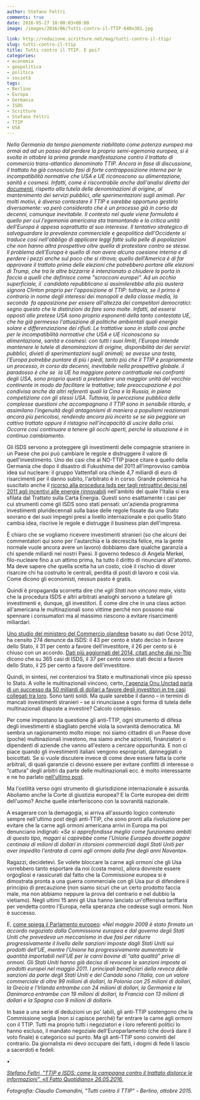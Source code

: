 ```yaml
---
author: Stefano Feltri
comments: true
date: 2016-05-27 10:00:03+00:00
image: /images/2016/06/Tutti-contro-il-TTIP-640x381.jpg

link: http://redazione.scritture.net/mag/tutti-contro-il-ttip/
slug: tutti-contro-il-ttip
title: Tutti contro il TTIP. E poi?
categories:
- economia
- geopolitica
- politica
- società
tags:
- Berlino
- Europa
- Germania
- ISDS
- Scritture
- Stefano Feltri
- TTIP
- USA
---
```


_Nella Germania da tempo pienamente riabilitata come potenza europea ma ormai ad ad un passo dal perdere la proprio semi-egemonia europea, si è svolta in ottobre la prima grande manifestazione contro il trattato di commercio trans-atlantico denominato TTIP. Ancora in fase di discussione, il trattato ha già conosciuto fasi di forte contrapposizione interna per le incompatibilità normative che USA e UE riconoscono su alimentazione, sanità e cosmesi. Infatti, come è riscontrabile anche dall'analisi diretta dei [documenti](http://www.waronwant.org/media/massive-document-leak-spells-end-ttip), rispetto alla tutela delle denominazioni di origine, al mantenimento dei servizi pubblici, alle sperimentazioni sugli animali. Per molti motivi, è diverso contestare il TTIP e sarebbe opportuno gestirlo diversamente: va però considerato che è un processo già in corso da decenni, comunque inevitabile. Il contesto nel quale viene formulato è quello per cui l'egemonia americana sta tramontando e la critica unità dell'Europa è appesa soprattutto al suo interesse. Il tentativo strategico di salvaguardare la prevalenza commerciale e geopolitica dell'Occidente si traduce così nell'obbligo di applicare leggi fatte sulla pelle di popolazioni che non hanno altra prospettiva oltre quella di protestare contro se stesse. ll problema dell'Europa è quello di non avere alcuna coesione interna e di perdere i pezzi anche sul poco che si ritrova; quello dell'America è di far approvare il trattato prima delle elezioni che potrebbero portare alle elezioni di Trump, che tra le altre bizzarrie è intenzionato a chiudere la porta in faccia a quelli che definisce come "scrocconi europei". Ad un occhio superficiale, il  candidato repubblicano si assimilerebbe alla più austera signora Clinton proprio per l'opposizione al TTIP: tuttavia, se il primo è contrario in nome degli interessi dei monopoli e della classe media, la seconda  fa opposizione per essere all'altezza dei competitori democratici: segno questo che le distinzioni da fare sono molte. Infatti, ad essersi opposti alle pretese USA sono proprio esponenti della tanto contestata UE, che ha già permesso l'attuazione di politiche ambientali quali energia solare e differenziazione dei rifiuti. Le trattative sono in stallo così anche per le incompatibilità normative che USA e UE riconoscono su alimentazione, sanità e cosmesi: con tutti i suoi limiti, l'Europa intende mantenere le tutele di denominazioni di origine, disponibilità dei dei servizi pubblici, divieti di sperimentazioni sugli animali; se avesse una testa, l'Europa potrebbe puntare di più i piedi, tanto più che il TTIP è propriamente un processo, in corso da decenni, inevitabile nella prospettiva globale. il paradosso è che se  la UE ha maggiore potere contrattuale nei confronti degli USA, sono proprio questi a pretendere una maggior unità del vecchio continente in modo da facilitare le trattative; tale preoccupazione è poi condivisa anche da altri referenti quali la Cina e la Russia, in piena competizione con gli stessi USA. Tuttavia, la percezione pubblica delle complesse questioni che accompagnano il TTIP sono in sensibile ritardo, e assimilano l'ingenuità degli antagonismi di maniera a populismi reazionari ancora più pericolosi, rendendo ancora più incerto se se sia peggiore un cattivo trattato oppure il ristagno nell'incapacità di uscire dalla crisi. Occorre così continuare a tenere gli occhi aperti, perché la situazione è in continuo cambiamento._



Gli ISDS servono a proteggere gli investimenti delle compagnie straniere in un Paese che poi può cambiare le regole e distruggere il valore di quell'investimento. Uno dei casi che ai NO-TTIP piace citare è quello della Germania che dopo il disastro di Fukushima del 2011 all'improvviso cambia idea sul nucleare: il gruppo Vattenfall ora chiede 4,7 miliardi di euro di risarcimenti per il danno subito, l'arbitrato è in corso. Grande polemica ha suscitato anche il [ricorso alla procedura Isds per tagli retroattivi decisi nel 2011 agli incentivi alle energie rinnovabili](http://www.rinnovabili.it/energia/isds-spalma-incentivi-333/) nell'ambito del quale l'Italia si era sfilata dal Trattato sulla Carta Energia. Questi sono esattamente i casi per cui strumenti come gli ISDS sono stati pensati: un'azienda programma investimenti pluridecennali sulla base delle regole fissate da uno Stato sovrano e dei suoi impegni presi a livello internazionale e poi quello Stato cambia idea, riscrive le regole e distrugge il business plan dell'impresa.

È chiaro che se vogliamo ricevere investimenti stranieri (so che alcuni dei commentatori qui sono per l'autarchia e la decrescita felice, ma la gente normale vuole ancora avere un lavoro) dobbiamo dare qualche garanzia a chi spende miliardi nei nostri Paesi. Il governo tedesco di Angela Merkel, filo-nucleare fino a un attimo prima, ha tutto il diritto di rinunciare all'atomo. Ma deve sapere che quella scelta ha un costo, cioè il rischio di dover risarcire chi ha costruito le centrali, perdita di posti di lavoro e così via. Come dicono gli economisti, nessun pasto è gratis.

Quindi è propaganda scorretta dire che _«gli Stati non vincono mai»_, visto che la procedura ISDS e altri arbitrati analoghi servono a tutelare gli investimenti e, dunque, gli investitori. È come dire che in una class action all'americana le multinazionali sono vittime perché non possono mai spennare i consumatori ma al massimo riescono a evitare risarcimenti miliardari.

[Uno studio del ministero del Commercio olandese](https://www.rijksoverheid.nl/documenten/rapporten/2014/06/24/the-impact-of-investor-state-dispute-settlement-isds-in-the-ttip) basato su dati Ocse 2012, ha censito 274 denunce da ISDS: il 43 per cento è stato deciso in favore dello Stato, il 31 per cento a favore dell'investitore, il 26 per cento si è chiuso con un accordo. [Dati più aggiornati del 2014, citati anche dai no-Ttip](http://unctad.org/en/PublicationsLibrary/webdiaepcb2015d1_en.pdf) dicono che su 365 casi di ISDS, il 37 per cento sono stati decisi a favore dello Stato, il 25 per cento a favore dell'investitore.

Quindi, in sintesi, nei contenziosi tra Stato e multinazionali vince più spesso lo Stato. A volte le multinazionali vincono, certo,[ l'agenzia Onu Unctad parla di un successo da 50 miliardi di dollari a favore degli investitori in tre casi collegati tra loro](http://www.ilfattoquotidiano.it/2016/05/25/ttip-caro-feltri-contro-gli-investitori-i-governi-non-vincono-mai/2761401/). Sono tanti soldi. Ma quale sarebbe il danno – in termini di mancati investimenti stranieri – se si rinunciasse a ogni forma di tutela delle multinazionali disposte a investire? Calcolo complesso.

Per come impostano la questione gli anti-TTIP, ogni strumento di difesa degli investimenti è sbagliato perché viola la sovranità democratica. Mi sembra un ragionamento molto miope: noi siamo cittadini di un Paese dove (poche) multinazionali investono, ma siamo anche azionisti, finanziatori o dipendenti di aziende che vanno all'estero a cercare opportunità. E non ci piace quando gli investimenti italiani vengono espropriati, danneggiati o boicottati. Se si vuole discutere invece di come deve essere fatta la corte arbitrali, di quali garanzie ci devono essere per evitare conflitti di interesse o “cattura” degli arbitri da parte delle multinazionali ecc. è molto interessante e ne ho parlato [nell'ultimo post](http://www.ilfattoquotidiano.it/2016/05/23/ttip-davvero-saremo-colonie-delle-multinazionali-con-gli-isds/2752697/).

Ma l'ostilità verso ogni strumento di giurisdizione internazionale è assurda. Aboliamo anche la Corte di giustizia europea? E la Corte europea dei diritti dell'uomo? Anche quelle interferiscono con la sovranità nazionale.

A esagerare con la demagogia, si arriva all'assurdo logico contenuto sempre nell'ultimo post degli anti-TTIP, che sono pronti alla rivoluzione per evitare che la carne agli ormoni americana arrivi in Europa ma poi denunciano indignati: _«Se si approfondisse meglio come funzionano ambiti di questo tipo, magari si capirebbe come l'Unione Europea dovette pagare centinaia di milioni di dollari in ritorsioni commerciali dagli Stati Uniti per aver impedito l'entrata di carni agli ormoni dalla fine degli anni Novanta»_.

Ragazzi, decidetevi. Se volete bloccare la carne agli ormoni che gli Usa vorrebbero tanto esportare da noi (costa meno), allora dovreste essere orgogliosi e rassicurati dal fatto che la Commissione europea si è dimostrata pronta a una guerra commerciale con gli Usa pur di difendere il principio di precauzione (non siamo sicuri che un certo prodotto faccia male, ma non abbiamo neppure la prova del contrario e nel dubbio la vietiamo). Negli ultimi 15 anni gli Usa hanno lanciato un'offensiva tariffaria per vendetta contro l'Europa, nella speranza che cedesse sugli ormoni. Non è successo.

E, [come spiega il Parlamento europeo](http://www.europarl.europa.eu/news/it/news-room/20120314IPR40752/Finita-la-guerra-sulla-carne-agli-ormoni): _«Nel maggio 2009 è stato firmato un accordo negoziato dalla Commissione europea e dal governo degli Stati Uniti che prevedeva un meccanismo in due fasi per ridurre progressivamente il livello delle sanzioni imposte dagli Stati Uniti sui prodotti dell'UE, mentre l'Unione ha progressivamente aumentato le quantità importabili nell'UE per le carni bovine di “alta qualità” prive di ormoni. Gli Stati Uniti hanno già deciso di revocare le sanzioni imposte ai prodotti europei nel maggio 2011. I principali beneficiari della revoca delle sanzioni da parte degli Stati Uniti e del Canada sono l'Italia, con un valore commerciale di oltre 99 milioni di dollari, la Polonia con 25 milioni di dollari, la Grecia e l'Irlanda entrambe con 24 milioni di dollari, la Germania e la Danimarca entrambe con 19 milioni di dollari, la Francia con 13 milioni di dollari e la Spagna con 9 milioni di dollari»._

In base a una serie di deduzioni un po' labili, gli anti-TTIP sostengono che la Commissione voglia (non si capisce perché) far entrare la carne agli ormoni con il TTIP. Tutti ma proprio tutti i negoziatori e i loro referenti politici lo hanno escluso, il mandato negoziale dell'Europarlamento (che dovrà dare il voto finale) è categorico sul punto. Ma gli anti-TTIP sono convinti del contrario. Da giornalista mi devo occupare dei fatti, i dogmi di fede li lascio a sacerdoti e fedeli.

•

_[Stefano Feltri, "TTIP e ISDS: come la campagna contro il trattato distorce le informazioni", «Il Fatto Quotidiano» 26.05.2016.](http://www.ilfattoquotidiano.it/2016/05/26/ttip-e-isds-come-la-campagna-contro-il-trattato-distorce-le-informazioni/2764549/)_

_Fotografia: Claudio Comandini, "Tutti contro il TTIP" - Berlino, ottobre 2015._
